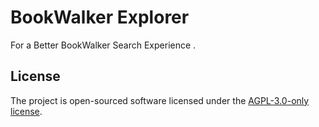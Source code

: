 # BookWalker Explorer

For a Better BookWalker Search Experience .

## License

The project is open-sourced software licensed under the [AGPL-3.0-only license](LICENSE.md).
